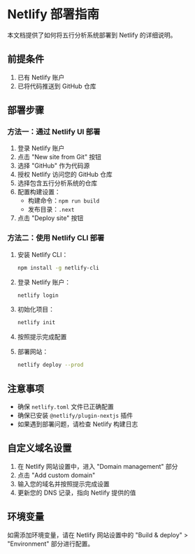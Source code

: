 # Netlify 部署指南

本文档提供了如何将五行分析系统部署到 Netlify 的详细说明。

## 前提条件

1. 已有 Netlify 账户
2. 已将代码推送到 GitHub 仓库

## 部署步骤

### 方法一：通过 Netlify UI 部署

1. 登录 Netlify 账户
2. 点击 "New site from Git" 按钮
3. 选择 "GitHub" 作为代码源
4. 授权 Netlify 访问您的 GitHub 仓库
5. 选择包含五行分析系统的仓库
6. 配置构建设置：
   - 构建命令：`npm run build`
   - 发布目录：`.next`
7. 点击 "Deploy site" 按钮

### 方法二：使用 Netlify CLI 部署

1. 安装 Netlify CLI：
   ```bash
   npm install -g netlify-cli
   ```

2. 登录 Netlify 账户：
   ```bash
   netlify login
   ```

3. 初始化项目：
   ```bash
   netlify init
   ```

4. 按照提示完成配置

5. 部署网站：
   ```bash
   netlify deploy --prod
   ```

## 注意事项

- 确保 `netlify.toml` 文件已正确配置
- 确保已安装 `@netlify/plugin-nextjs` 插件
- 如果遇到部署问题，请检查 Netlify 构建日志

## 自定义域名设置

1. 在 Netlify 网站设置中，进入 "Domain management" 部分
2. 点击 "Add custom domain"
3. 输入您的域名并按照提示完成设置
4. 更新您的 DNS 记录，指向 Netlify 提供的值

## 环境变量

如需添加环境变量，请在 Netlify 网站设置中的 "Build & deploy" > "Environment" 部分进行配置。 
